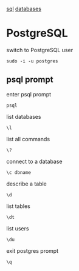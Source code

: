 [sql](./sql.md)
[databases](./databases.md)

# PostgreSQL

switch to PostgreSQL user
```shell
sudo -i -u postgres
```

## psql prompt

enter psql prompt
```shell
psql
```

list databases

```
\l
```

list all commands

```
\?
```

connect to a database

```
\c dbname
```

describe a table

```
\d
```

list tables

```
\dt
```

list users

```
\du
```

exit postgres prompt

```
\q
```
